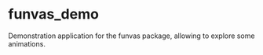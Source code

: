 # funvas_demo

Demonstration application for the funvas package, allowing to explore some animations.
